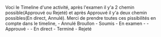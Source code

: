 Voci le Timeline d'une activité, après l'examen il y'a 2 chemin possible(Approuvé ou Rejeté) et après Approuvé il y'a deux chemin possibles(En direct, Annulé). Merci de prendre toutes ces pissibilités en compte dans le timeline,
                                             - Annulé
Broullon - Soumis - En examen - - Approuvé - - En direct - Terminé
                                - Rejeté

